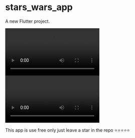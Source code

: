 # stars_wars_app
A new Flutter project.

![Process](https://github.com/Makarov96/stars-wars-app/blob/main/images/cube.mp4)
![Process](https://github.com/Makarov96/stars-wars-app/blob/main/images/proof.mov)

This app is use free only just leave a star in the repo ⭐️⭐️⭐️⭐️⭐️
